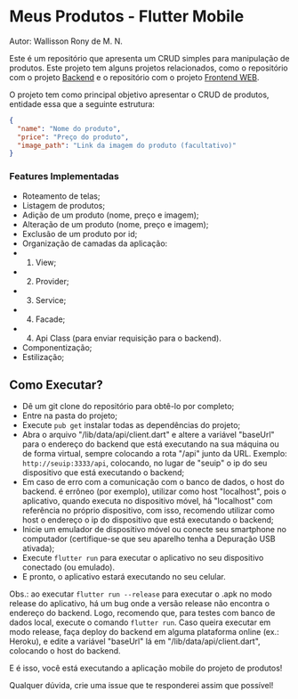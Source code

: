# Meus Produtos - Flutter Mobile

Autor: Wallisson Rony de M. N.

Este é um repositório que apresenta um CRUD simples para manipulação de produtos. Este projeto tem alguns projetos relacionados, como o repositório com o projeto <a href="https://github.com/wallrony/products-backend" target="_blank">Backend</a> e o repositório com o projeto <a href="https://github.com/wallrony/products-mobile" target="_blank">Frontend WEB</a>.

O projeto tem como principal objetivo apresentar o CRUD de produtos, entidade essa que a seguinte estrutura:

```json
{
  "name": "Nome do produto",
  "price": "Preço do produto",
  "image_path": "Link da imagem do produto (facultativo)"
}
```

### Features Implementadas

- Roteamento de telas;
- Listagem de produtos;
- Adição de um produto (nome, preço e imagem);
- Alteração de um produto (nome, preço e imagem);
- Exclusão de um produto por id;
- Organização de camadas da aplicação:
- 1. View;
- 2. Provider;
- 3. Service;
- 4. Facade;
- 4. Api Class (para enviar requisição para o backend).
- Componentização;
- Estilização;

## Como Executar?

- Dê um git clone do repositório para obtê-lo por completo;
- Entre na pasta do projeto;
- Execute `pub get` instalar todas as dependências do projeto;
- Abra o arquivo "/lib/data/api/client.dart" e altere a variável "baseUrl" para o endereço do backend que está executando na sua máquina ou de forma virtual, sempre colocando a rota "/api" junto da URL. Exemplo: `http://seuip:3333/api`, colocando, no lugar de "seuip" o ip do seu dispositivo que está executando o backend;
- Em caso de erro com a comunicação com o banco de dados, o host do backend. é errôneo (por exemplo), utilizar como host "localhost", pois o aplicativo, quando executa no dispositivo móvel, há "localhost" com referência no próprio dispositivo, com isso, recomendo utilizar como host o endereço o ip do dispositivo que está executando o backend;
- Inicie um emulador de dispositivo móvel ou conecte seu smartphone no computador (certifique-se que seu aparelho tenha a Depuração USB ativada);
- Execute `flutter run` para executar o aplicativo no seu dispositivo conectado (ou emulado).
- E pronto, o aplicativo estará executando no seu celular.

Obs.: ao executar `flutter run --release` para executar o .apk no modo release do aplicativo, há um bug onde a versão release não encontra o endereço do backend. Logo, recomendo que, para testes com banco de dados local, execute o comando `flutter run`. Caso queira executar em modo release, faça deploy do backend em alguma plataforma online (ex.: Heroku), e edite a variável "baseUrl" lá em "/lib/data/api/client.dart", colocando o host do backend.

E é isso, você está executando a aplicação mobile do projeto de produtos!

Qualquer dúvida, crie uma issue que te responderei assim que possível!
